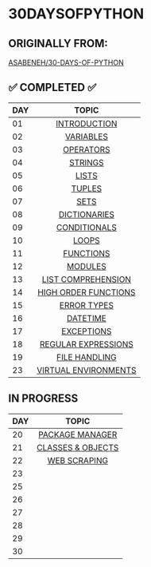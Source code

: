 
# 30DAYSOFPYTHON
## ORIGINALLY FROM: 
[ASABENEH/30-DAYS-OF-PYTHON](https://github.com/Asabeneh/30-Days-Of-Python)

## ✅ COMPLETED ✅
|DAY | TOPIC                   |
|----|:-----------------------:|
| 01 |[INTRODUCTION](/DAY_01/HELLOWORLD.PY)|
| 02 |[VARIABLES](/DAY_02/VARIABLES.PY)|
| 03 |[OPERATORS](/DAY_03/OPERATORS.PY)|
| 04 |[STRINGS](/DAY_04/STRINGS.PY)|
| 05 |[LISTS](/DAY_05/LISTS.py)|
| 06 |[TUPLES](/DAY_06/TUPLES.PY)|
| 07 |[SETS](/DAY_07/SET.PY)|
| 08 |[DICTIONARIES](/DAY_08/DICTIONARIES.PY)|
| 09 |[CONDITIONALS](/DAY_09/CONDITIONALS.PY)|
| 10 |[LOOPS](/DAY_10/LOOPS.PY)|
| 11 |[FUNCTIONS](/DAY_11/FUNCTIONS.PY)|
| 12 |[MODULES](/DAY_12/MODULES.PY)|
| 13 |[LIST COMPREHENSION](/DAY_13/LIST_COMPREHENSION.PY)|
| 14 |[HIGH ORDER FUNCTIONS](/DAY_14/HIGHER_ORDER_FUNCTIONS.py)|
| 15 |[ERROR TYPES](/DAY_15/PYTHON_ERROR_TYPES.ipynb)|
| 16 |[DATETIME](/DAY_16/DATETIME.PY)|
| 17 |[EXCEPTIONS](/DAY_17/EXCEPTIONS.PY)|
| 18 |[REGULAR EXPRESSIONS](/DAY_18/REGEX.py)|
| 19 |[FILE HANDLING](/DAY_19/FILE_HANDLING.py)|
| 23 |[VIRTUAL ENVIRONMENTS](/DAY_23/VIRENV.py)|

## IN PROGRESS
|DAY | TOPIC                   |
|----|:-----------------------:|
| 20 |[PACKAGE MANAGER](/DAY_20/PACKAGEMGR.py)|
| 21 |[CLASSES & OBJECTS](/DAY_21/CLASSES_OBJECTS.py)|
| 22 |[WEB SCRAPING](/DAY_22/WEB_SCRAPING.py)|
| 23 |[]()|
| 25 |[]()|
| 26 |[]()|
| 27 |[]()|
| 28 |[]()|
| 29 |[]()|
| 30 |[]()|
